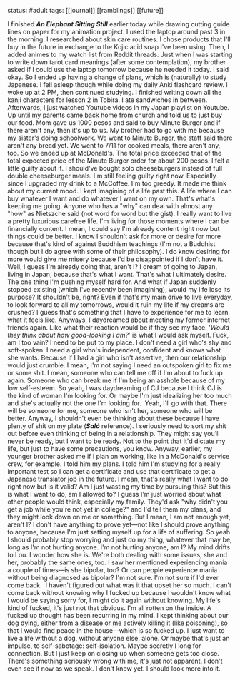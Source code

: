 status: #adult 
tags: [[journal]] [[ramblings]] [[future]] 

I finished ***An Elephant Sitting Still*** earlier today while drawing cutting guide lines on paper for my animation project. I used the laptop around past 3 in the morning. I researched about skin care routines. I chose products that I'll buy in the future in exchange to the Kojic acid soap I've been using. Then, I added animes to my watch list from Reddit threads. Just when I was starting to write down tarot card meanings (after some contemplation), my brother asked if I could use the laptop tomorrow because he needed it today. I said okay. So I ended up having a change of plans, which is (naturally) to study Japanese. I fell asleep though while doing my daily Anki flashcard review. I woke up at 2 PM, then continued studying. I finished writing down all the kanji characters for lesson 2 in Tobira. I ate sandwiches in between. Afterwards, I just watched Youtube videos in my Japan playlist on Youtube. Up until my parents came back home from church and told us to just buy our food. Mom gave us 1000 pesos and said to buy Minute Burger and if there aren't any, then it's up to us. My brother had to go with me because my sister's doing schoolwork. We went to Minute Burger, the staff said there aren't any bread yet. We went to 7/11 for cooked meals, there aren't any, too. So we ended up at McDonald's. The total price exceeded that of the total expected price of the Minute Burger order for about 200 pesos. I felt a little guilty about it. I should've bought solo cheeseburgers instead of full double cheeseburger meals. I'm still feeling guilty right now. Especially since I upgraded my drink to a McCoffee. I'm too greedy. It made me think about my current mood. I kept imagining of a life past this. A life where I can buy whatever I want and do whatever I want on my own. That's what's keeping me going. Anyone who has a "why" can deal with almost any "how" as Nietszche said (not word for word but the gist). I really want to live a pretty luxurious carefree life. I'm living for those moments where I can be financially content. I mean, I could say I'm already content right now but things could be better. I know I shouldn't ask for more or desire for more because that's kind of against Buddhism teachings (I'm not a Buddhist though but I do agree with some of their philosophy). I do know desiring for more would give me misery because I'd be disappointed if I don't have it. Well, I guess I'm already doing that, aren't I? I dream of going to Japan, living in Japan, because that's what I want. That's what I ultimately desire. The one thing I'm pushing myself hard for. And what if Japan suddenly stopped existing (which I've recently been imagining), would my life lose its purpose? It shouldn't be, right? Even if that's my main drive to live everyday, to look forward to all my tomorrows, would it ruin my life if my dreams are crushed? I guess that's something that I have to experience for me to learn what it feels like. Anyways, I daydreamed about meeting my former internet friends again. Like what their reaction would be if they see my face. '*Would they think about how good-looking I am?*' is what I would ask myself. Fuck, am I too vain? I need to be put to my place. I don't need a girl who's shy and soft-spoken. I need a girl who's independent, confident and knows what she wants. Because if I had a girl who isn't assertive, then our relationship would just crumble. I mean, I'm not saying I need an outspoken girl to fix me or some shit. I mean, someone who can tell me off if I'm about to fuck up again. Someone who can break me if I'm being an asshole because of my low self-esteem. So yeah, I was daydreaming of CJ because I think CJ is the kind of woman I'm looking for. Or maybe I'm just idealizing her too much and she's actually not the one I'm looking for.  Yeah, I'll go with that. There will be someone for me, someone who isn't her, someone who will be better. Anyway, I shouldn't even be thinking about these because I have plenty of shit on my plate (***Saló*** reference). I seriously need to sort my shit out before even thinking of being in a relationship. They might say you'll never be ready, but I want to be ready. Not to the point that it'd dictate my life, but just to have some precautions, you know. Anyway, earlier, my younger brother asked me if I plan on working, like in a McDonald's service crew, for example. I told him my plans. I told him I'm studying for a really important test so I can get a certificate and use that certificate to get a Japanese translator job in the future. I mean, that's really what I want to do right now but is it valid? Am I just wasting my time by pursuing this? But this is what I want to do, am I allowed to? I guess I'm just worried about what other people would think, especially my family. They'd ask "why didn't you get a job while you're not yet in college?" and I'd tell them my plans, and they might look down on me or something. But I mean, I am not enough yet, aren't I? I don't have anything to prove yet—not like I should prove anything to anyone, because I'm just setting myself up for a life of suffering. So yeah I should probably stop worrying and just do my thing, whatever that may be, long as I'm not hurting anyone. I'm not hurting anyone, am I? My mind drifts to Lou. I wonder how she is. We're both dealing with some issues, she and her, probably the same ones, too. I saw her mentioned experiencing mania a couple of times—is she bipolar, too? Or can people experience mania without being diagnosed as bipolar? I'm not sure. I'm not sure if I'd ever come back.  I haven't figured out what was it that upset her so much. I can't come back without knowing why I fucked up because I wouldn't know what I would be saying sorry for, I might do it again without knowing. My life's kind of fucked, it's just not that obvious. I'm all rotten on the inside. A fucked up thought has been recurring in my mind. I kept thinking about our dog dying, either from a disease or me actively killing it (like poisoning), so that I would find peace in the house—which is so fucked up. I just want to live a life without a dog, without anyone else, alone. Or maybe that's just an impulse, to self-sabotage: self-isolation. Maybe secretly I long for connection. But I just keep on closing up when someone gets too close. There's something seriously wrong with me, it's just not apparent. I don't even see it now as we speak. I don't know yet. I should look more into it.